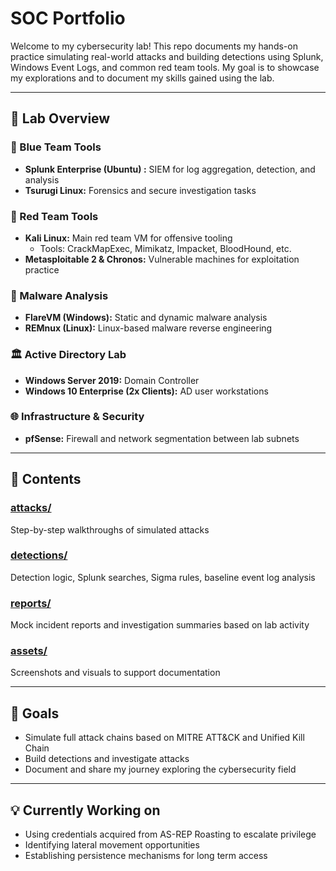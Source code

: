 # SOC Portfolio

Welcome to my cybersecurity lab! This repo documents my hands-on practice simulating real-world attacks and building detections using Splunk, Windows Event Logs, and common red team tools. My goal is to showcase my explorations and to document my skills gained using the lab.

---

## 🔧 Lab Overview

### 🔹 Blue Team Tools
- **Splunk Enterprise (Ubuntu) :** SIEM for log aggregation, detection, and analysis
- **Tsurugi Linux:** Forensics and secure investigation tasks

### 🔸 Red Team Tools
- **Kali Linux:** Main red team VM for offensive tooling
  - Tools: CrackMapExec, Mimikatz, Impacket, BloodHound, etc.
- **Metasploitable 2 & Chronos:** Vulnerable machines for exploitation practice

### 🧪 Malware Analysis
- **FlareVM (Windows):** Static and dynamic malware analysis
- **REMnux (Linux):** Linux-based malware reverse engineering

### 🏛️ Active Directory Lab
- **Windows Server 2019:** Domain Controller
- **Windows 10 Enterprise (2x Clients):** AD user workstations

### 🌐 Infrastructure & Security
- **pfSense:** Firewall and network segmentation between lab subnets

---

## 📁 Contents

### [attacks/](./attacks)
Step-by-step walkthroughs of simulated attacks 

### [detections/](./detections)
Detection logic, Splunk searches, Sigma rules, baseline event log analysis

### [reports/](./reports)
Mock incident reports and investigation summaries based on lab activity

### [assets/](./assets)
Screenshots and visuals to support documentation

---

## 📌 Goals

- Simulate full attack chains based on MITRE ATT&CK and Unified Kill Chain
- Build detections and investigate attacks
- Document and share my journey exploring the cybersecurity field

---

## 💡 Currently Working on
- Using credentials acquired from AS-REP Roasting to escalate privilege
- Identifying lateral movement opportunities
- Establishing persistence mechanisms for long term access



